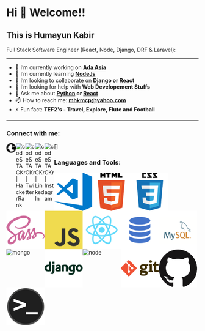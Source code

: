 # Hi 👋   Welcome!!
## This is **Humayun Kabir**

Full Stack Software Engineer (React, Node, Django, DRF & Laravel):
***
- 🔭 I’m currently working on **[Ada Asia](https://ada-asia.com)**
- 🌱 I’m currently learning **[NodeJs](https://nodejs.dev)**
- 👯 I’m looking to collaborate on **[Django](https://www.djangoproject.com) or [React](https://reactjs.org)**
- 🤔 I’m looking for help with **Web Developement Stuffs**
- 💬 Ask me about **[Python](https://python.org) or [React](https://reactjs.org)**
- 📫 How to reach me: **[mhkmcp@yahoo.com](mhkmcp@yahoo.com)**
- ⚡ Fun fact: **TEF2's - Travel, Explore, Flute and Football**

---
### Connect with me:
<img align="left" alt="codeSTACKr.com" width="25px" src="https://raw.githubusercontent.com/iconic/open-iconic/master/svg/globe.svg"/>
<img align="left" alt="codeSTACKr | HackerRank" width="25px" src="https://cdn.jsdelivr.net/npm/simple-icons@v3/icons/hackerrank.svg"/>
<img align="left" alt="codeSTACKr | Twitter" width="25px" src="https://cdn.jsdelivr.net/npm/simple-icons@v3/icons/twitter.svg"/>
<img align="left" alt="codeSTACKr | LinkedIn" width="25px" src="https://cdn.jsdelivr.net/npm/simple-icons@v3/icons/linkedin.svg"/>
[<img align="left" alt="codeSTACKr | Instagram" width="25px" src="https://cdn.jsdelivr.net/npm/simple-icons@v3/icons/instagram.svg"/>]

<br />

### Languages and Tools:

<img align="left" alt="Visual Studio Code" width="100px" src="https://raw.githubusercontent.com/github/explore/80688e429a7d4ef2fca1e82350fe8e3517d3494d/topics/visual-studio-code/visual-studio-code.png"/>
<img align="left" alt="HTML5" width="100px" src="https://raw.githubusercontent.com/github/explore/80688e429a7d4ef2fca1e82350fe8e3517d3494d/topics/html/html.png" />
<img align="left" alt="CSS3" width="100px" src="https://raw.githubusercontent.com/github/explore/80688e429a7d4ef2fca1e82350fe8e3517d3494d/topics/css/css.png"/>
<img align="left" alt="Sass" width="100px" src="https://raw.githubusercontent.com/github/explore/80688e429a7d4ef2fca1e82350fe8e3517d3494d/topics/sass/sass.png"/>
<img align="left" alt="JavaScript" width="100px" src="https://raw.githubusercontent.com/github/explore/80688e429a7d4ef2fca1e82350fe8e3517d3494d/topics/javascript/javascript.png"/>
<img align="left" alt="React" width="100px" src="https://raw.githubusercontent.com/github/explore/80688e429a7d4ef2fca1e82350fe8e3517d3494d/topics/react/react.png"/>
<img align="left" alt="SQL" width="100px" src="https://raw.githubusercontent.com/github/explore/80688e429a7d4ef2fca1e82350fe8e3517d3494d/topics/sql/sql.png" />
<img align="left" alt="MySQL" width="100px" src="https://raw.githubusercontent.com/github/explore/80688e429a7d4ef2fca1e82350fe8e3517d3494d/topics/mysql/mysql.png"/>
<img align="left" alt="mongo" width="100px" src="https://raw.githubusercontent.com/github/explore/80688e429a7d4ef2fca1e82350fe8e3517d3494d/topics/mongo/mongo.png"/>
<img align="left" alt="django" width="100px" src="https://raw.githubusercontent.com/github/explore/80688e429a7d4ef2fca1e82350fe8e3517d3494d/topics/django/django.png"/>
<img align="left" alt="node" width="100px" src="https://raw.githubusercontent.com/github/explore/80688e429a7d4ef2fca1e82350fe8e3517d3494d/topics/node/node.png"/>
<img align="left" alt="Git" width="100px" src="https://raw.githubusercontent.com/github/explore/80688e429a7d4ef2fca1e82350fe8e3517d3494d/topics/git/git.png" />
<img align="left" alt="GitHub" width="100px" src="https://raw.githubusercontent.com/github/explore/78df643247d429f6cc873026c0622819ad797942/topics/github/github.png"/>
<img align="left" alt="Terminal" width="100px" src="https://raw.githubusercontent.com/github/explore/80688e429a7d4ef2fca1e82350fe8e3517d3494d/topics/terminal/terminal.png"/>

<br />
<br />
